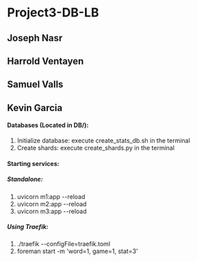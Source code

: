 # Project3-DB-LB
## Joseph Nasr
## Harrold Ventayen
## Samuel Valls
## Kevin Garcia


#### Databases (Located in DB/):
1. Initialize database: execute create_stats_db.sh in the terminal
2. Create shards: execute create_shards.py in the terminal

#### Starting services:
##### Standalone:
1. uvicorn m1:app --reload
2. uvicorn m2:app --reload
3. uvicorn m3:app --reload

##### Using Traefik:
1. ./traefik --configFile=traefik.toml
2. foreman start -m 'word=1, game=1, stat=3'
